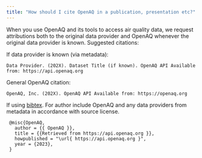 ```yaml
---
title: "How should I cite OpenAQ in a publication, presentation etc?"
---
```


When you use OpenAQ and its tools to access air quality data, we request attributions both to the original data provider and OpenAQ whenever the original data provider is known. Suggested citations:

If data provider is known (via metadata):

```
Data Provider. (202X). Dataset Title (if known). OpenAQ API Available from: https://api.openaq.org
```

General OpenAQ citation:

```
OpenAQ, Inc. (202X). OpenAQ API Available from: https://openaq.org
```

If using [bibtex](http://www.bibtex.org/). For author include OpenAQ and any data providers from metadata in accordance with source license.

```
 @misc{OpenAQ,
   author = {{ OpenAQ }},
   title = {{Retrieved from https://api.openaq.org }},
   howpublished = "\url{ https://api.openaq.org }",
   year = {2023},
 }
```
